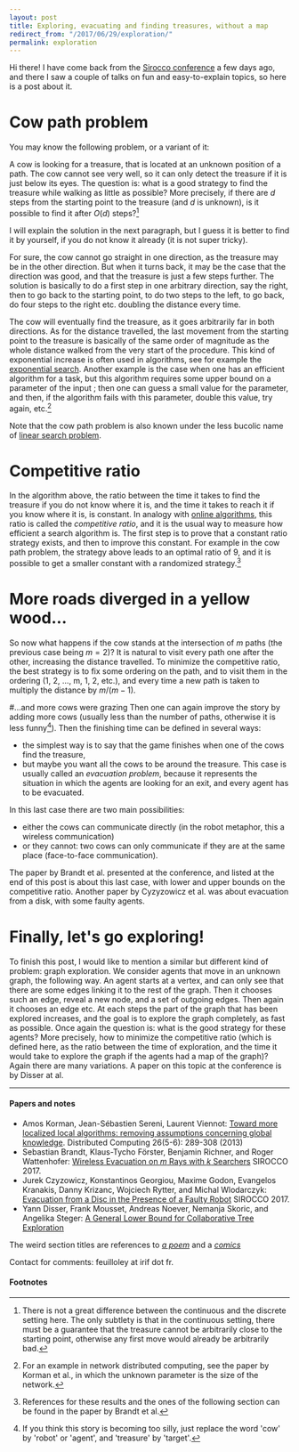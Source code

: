 ```yaml
---
layout: post
title: Exploring, evacuating and finding treasures, without a map
redirect_from: "/2017/06/29/exploration/"
permalink: exploration
---
```


Hi there! I have come back from the 
[Sirocco conference](https://sirocco2017.lif.univ-mrs.fr/) a few days ago, 
and there I saw a couple of talks on fun and easy-to-explain topics, so here is a post about it. 

# Cow path problem 
You may know the following problem, or a variant of it:

A cow is looking for a treasure, 
that is located at an unknown position of a path. 
The cow cannot see very well, so it can only detect the treasure if it is just below its eyes.
The question is: what is a good strategy to find the treasure while
walking as little as possible? More precisely, if there are $d$ steps from the 
starting point to the treasure (and $d$ is unknown), is it possible to find it after $O(d)$ steps?[^1] 

I will explain the solution in the next paragraph, but I guess it is better to find it by 
yourself, if you do not know it already (it is not super tricky). 

For sure, the cow cannot go straight in one direction, as 
the treasure may be in the other direction. But when it turns back, it may be the case 
that the direction was good, and that the treasure is just a few steps further. 
The solution is basically to do a first step in one arbitrary direction, say the right, 
then to go back to the starting point, to do two steps to the left, 
to go back, do four steps to the right etc. doubling the distance every time. 

The cow will eventually find the treasure, as it goes arbitrarily far in both directions.
As for the distance travelled, the last movement from the starting point to the treasure is 
basically of the same order of magnitude as the whole distance walked from the very 
start of the procedure. This kind of exponential increase is often used in 
algorithms, see for example 
the [exponential search](https://en.wikipedia.org/wiki/Exponential_search). 
Another example is the case when one 
has an efficient algorithm for a task, but this algorithm requires some upper 
bound on a parameter of the input ; then one can guess 
a small value for the parameter, and then, if the  algorithm fails with this parameter, 
double this value, try again, etc.[^2]  

Note that the cow path problem is also known under the less bucolic name of 
[linear search problem](https://en.wikipedia.org/wiki/Linear_search_problem). 

# Competitive ratio
In the algorithm above, the ratio between the time it takes to find the treasure 
if you do not know where it is, and the time it takes to reach it if you know where it is, 
is constant. In analogy with [online algorithms](https://en.wikipedia.org/wiki/Online_algorithm), 
this ratio is called the *competitive ratio*, and it
is the usual way to measure how efficient a search algorithm is. The first step is 
to prove that a constant ratio strategy exists, and then to improve this constant.
For example in the cow path problem, the strategy above leads to an optimal ratio of 9, and it 
is possible to get a smaller constant with a randomized strategy.[^3]

# More roads diverged in a yellow wood...
So now what happens if the cow stands at the intersection of $m$ paths 
(the previous case being $m=2$)? It is natural to visit every path
one after the other, increasing the distance travelled. 
To minimize the competitive ratio, 
the best strategy is to fix some ordering on the path, and to visit them in the ordering
(1, 2, ..., m, 1, 2, etc.), and every time a new path is taken 
to multiply the distance by $m/(m-1)$.   

#...and more cows were grazing
Then one can again improve the story by adding more cows (usually less than the 
number of paths, otherwise it is less funny[^4]).
Then the finishing time can be defined in several ways: 

* the simplest way is to say that the game finishes when one of the cows find the treasure,
* but maybe you want all the cows to be around the treasure. This case is usually called an *evacuation problem*, because it represents the situation in which the agents are looking for an exit, and every agent has to be evacuated.

In this last case there are two main possibilities:

* either the cows can communicate directly (in the robot metaphor, this a 
wireless communication)
* or they cannot: two cows can only communicate if they are at the same place (face-to-face communication).

The paper by Brandt et al. presented at the conference, and listed at the end of this post 
is about this last case, with lower and upper bounds on the competitive ratio. 
Another paper by Cyzyzowicz et al. was about evacuation from a disk, with 
some faulty agents.

# Finally, let's go exploring!
To finish this post, I would like to mention a similar but different kind of 
problem: graph exploration. 
We consider agents that move in an unknown graph, the following way. An agent starts at
a vertex, and can only see that there are some edges linking it to the rest of the graph.
Then it chooses such an edge, reveal a new node, and a set of outgoing edges. 
Then again it chooses an edge etc. 
At each steps the part of the graph that has been explored increases, and the goal is to explore 
the graph completely, as fast as possible. 
Once again the question is: what is the good strategy for these agents? More precisely, 
how to minimize the competitive ratio (which is defined here, as the ratio between the 
time of exploration, and the time it would take to explore the graph if the agents had a map of the graph)?
Again there are many variations. A paper on this topic at the conference is by Disser at al.

---

#### Papers and notes
* Amos Korman, Jean-Sébastien Sereni, Laurent Viennot: 
[Toward more localized local algorithms: removing assumptions concerning global knowledge](https://arxiv.org/abs/1512.03306). 
Distributed Computing 26(5-6): 289-308 (2013)
* Sebastian Brandt, Klaus-Tycho Förster, Benjamin Richner, and Roger Wattenhofer: 
[Wireless Evacuation on $m$ Rays with $k$ Searchers](https://sirocco2017.lif.univ-mrs.fr/preproceedings/Wireless%20evacuation%20on%20m%20rays%20with%20k%20searchers.pdf) SIROCCO 2017.
* Jurek Czyzowicz, Konstantinos Georgiou, Maxime Godon, Evangelos Kranakis, Danny Krizanc, Wojciech Rytter, and Michal Wlodarczyk:
[Evacuation from a Disc in the Presence of a Faulty Robot](https://sirocco2017.lif.univ-mrs.fr/preproceedings/Evacuation%20from%20a%20disc%20in%20the%20presence%20of%20a%20faulty%20robot.pdf) SIROCCO 2017.
* Yann Disser, Frank Mousset, Andreas Noever, Nemanja Skoric, and Angelika Steger:
[A General Lower Bound for Collaborative Tree Exploration](https://sirocco2017.lif.univ-mrs.fr/preproceedings/A%20general%20lower%20bound%20for%20collaborative%20tree%20exploration.pdf)

The weird section titles are references to *[a poem](http://www.bartleby.com/119/1.html)* 
and a *[comics](http://www.gocomics.com/calvinandhobbes/1995/12/31/)* 

Contact for comments: feuilloley at irif dot fr.

#### Footnotes
[^1]: There is not a great difference between the continuous and the discrete setting here. The only subtlety is that in the continuous setting, there must be a guarantee that the treasure cannot be arbitrarily close to the starting point, otherwise any first move would already be arbitrarily bad. 
[^2]:For an example in network distributed computing, see the paper by Korman et al., in which the unknown parameter is the size of the network.
[^3]:References for these results and the ones of the following section can be found in the paper by Brandt et al. 
[^4]:If you think this story is becoming too silly, just replace the word 'cow' by 'robot' or 'agent', and 'treasure' by 'target'.
